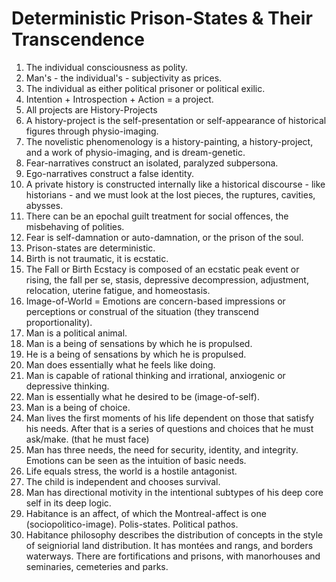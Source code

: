 Deterministic Prison-States & Their Transcendence
=================================================
1. The individual consciousness as polity.
2. Man's - the individual's - subjectivity as prices.
3. The individual as either political prisoner or political exilic.
4. Intention + Introspection + Action = a project.
5. All projects are History-Projects
6. A history-project is the self-presentation or self-appearance of historical figures through physio-imaging.
7. The novelistic phenomenology is a history-painting, a history-project, and a work of physio-imaging, and is dream-genetic.
8. Fear-narratives construct an isolated, paralyzed subpersona.
9. Ego-narratives construct a false identity.
10. A private history is constructed internally like a historical discourse - like historians - and we must look at the lost pieces, the ruptures, cavities, abysses.
11. There can be an epochal guilt treatment for social offences, the misbehaving of polities.
12. Fear is self-damnation or auto-damnation, or the prison of the soul.
13. Prison-states are deterministic.
14. Birth is not traumatic, it is ecstatic.																																							
15. The Fall or Birth Ecstacy is composed of an ecstatic peak event or rising, the fall per se, stasis, depressive decompression, adjustment, relocation, uterine fatigue, and homeostasis.
16. Image-of-World = Emotions are concern-based impressions or perceptions or construal of the situation (they transcend proportionality).
17. Man is a political animal.
18. Man is a being of sensations by which he is propulsed.
19. He is a being of sensations by which he is propulsed.
20. Man does essentially what he feels like doing.
21. Man is capable of rational thinking and irrational, anxiogenic or depressive thinking.
22. Man is essentially what he desired to be (image-of-self).
23. Man is a being of choice.
24. Man lives the first moments of his life dependent on those that satisfy his needs. After that is a series of questions and choices that he must ask/make. (that he must face)
25. Man has three needs, the need for security, identity, and integrity. Emotions can be seen as the intuition of basic needs.
26. Life equals stress, the world is a hostile antagonist.
27. The child is independent and chooses survival. 
28. Man has directional motivity in the intentional subtypes of his deep core self in its deep logic.
29. Habitance is an affect, of which the Montreal-affect is one (sociopolitico-image). Polis-states. Political pathos.
30. Habitance philosophy describes the distribution of concepts in the style of seigniorial land distribution. It has montées and rangs, and borders waterways. There are fortifications and prisons, with manorhouses and seminaries, cemeteries and parks.
